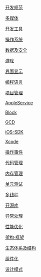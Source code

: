 [开发规范]()

[多媒体]()

[开发工具]()

[操作系统]()

[数据及安全]()

[游戏]()

[界面显示](iOS之界面显示/iOS之界面显示.md)

[编程语言]()

[项目管理]()

[AppleService]()

[Block]()

[GCD]()

[iOS-SDK]()

[Xcode]()

[操作事件]()

[代码管理]()

[内存管理]()

[单元测试]()

[多线程]()

[开源库]()

[异常处理]()

[性能优化]()

[架构·框架]()

[生态体系及结构]()

[组件化]()

[设计模式]()
